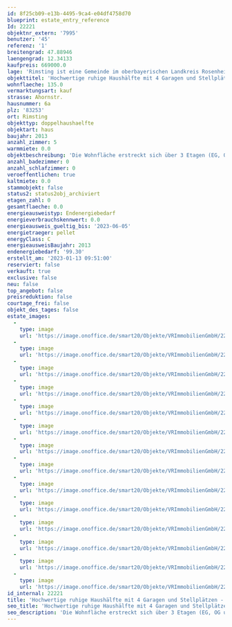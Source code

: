 ```yaml
---
id: 8f25cb09-e13b-4495-9ca4-e04df4758d70
blueprint: estate_entry_reference
Id: 22221
objektnr_extern: '7995'
benutzer: '45'
referenz: '1'
breitengrad: 47.88946
laengengrad: 12.34133
kaufpreis: 669000.0
lage: 'Rimsting ist eine Gemeinde im oberbayerischen Landkreis Rosenheim. Der Luftkurort liegt am Chiemsee zwischen den Kurorten Prien am Chiemsee (3 km) und Bad Endorf (5 km) - je mit Bahnhof. Rimsting hat knapp 4000 Einwohner und verfügt über Schulen, Kindergarten, Sportstätten, Ärzte, Supermarkt, Tankstelle etc. *** In der Umgebung gibt es attraktive Bade- und Golfplätze, Rad- und Wanderwege, Segelvereine und an den Bergen ist man auch in 30 Min. *** Die Städte Rosenheim und Traunstein sind in ca. 20 Minuten erreichbar *** Das Haus liegt in einer ruhigen Wohnsiedlung und bietet von den Balkonen auch Bergblick. Es ist ostseitig an ein 3-Familienhaus angebaut und ist real mit eigenem Grundstück abgeteilt. Der Garten befindet sich süd- und westseitig; zu dieser Seite ist es auch schön frei, weil kein naher Nachbar'
objekttitel: 'Hochwertige ruhige Haushälfte mit 4 Garagen und Stellplätzen - vermietet'
wohnflaeche: 135.0
vermarktungsart: kauf
strasse: Ahornstr.
hausnummer: 6a
plz: '83253'
ort: Rimsting
objekttyp: doppelhaushaelfte
objektart: haus
baujahr: 2013
anzahl_zimmer: 5
warmmiete: 0.0
objektbeschreibung: 'Die Wohnfläche erstreckt sich über 3 Etagen (EG, OG und DG). Keller: Haus ca. 47 m² + Doppelgarage ca. 37 m² *** Garage mit elektr. Sektionaltor, Fenstern sowie Hof- und Gartentür *** 2 zugehörige Tiefgaragenplätze können auch durch den Keller erreicht werden *** Wohn- und Schlafräume mit Eichenparkett; Weißlack-Zimmertüren; zeitlose Bäder; offene Buchenholztreppe *** Wohn-Etagen mit Fußbodenheizung *** Die Wärmeversorgung ist durch eine solarunterstützte Pelletheizung im westlichen 3-Familienhaus gesichert *** Kamin für eine Holzheizung im Wohn-Essbereich *** Dach: Gemütlicher Sicht-Naturholzdachstuhl; außen Tonziegel *** Kunststofffenster 3-fachverglast mit Außenrollläden *** Wasserleitungen in Edelstahl *** Südterrasse aus Steinzeug; Süd- und Ostbalkon gefliest *** Stellplätze, Garagenvorplatz, Hauszugang gepflastert *** KfW 70-Standard nach EnEV 2009 (z.B. gedämmter Keller und massive 36,5er Ziegelaußenwände. Blower-Door-Test wurde gemacht) *** Seit 15.05.2014 nach Verbraucherpreisindex vermietet, außer die unterkellerte Doppelgarage *** Hausgeld für die 2 TG-Plätze und die Heizung 206,- € monatlich (Großteils auf die Mieter umgelegt) *** Seit Erbauung im Familienbesitz *** Größenangaben in den Grundrissen hier nur circa.'
anzahl_badezimmer: 0
anzahl_schlafzimmer: 0
veroeffentlichen: true
kaltmiete: 0.0
stammobjekt: false
status2: status2obj_archiviert
etagen_zahl: 0
gesamtflaeche: 0.0
energieausweistyp: Endenergiebedarf
energieverbrauchskennwert: 0.0
energieausweis_gueltig_bis: '2023-06-05'
energietraeger: pellet
energyClass: C
energieausweisBaujahr: 2013
endenergiebedarf: '99.30'
erstellt_am: '2023-01-13 09:51:00'
reserviert: false
verkauft: true
exclusive: false
neu: false
top_angebot: false
preisreduktion: false
courtage_frei: false
objekt_des_tages: false
estate_images:
  -
    type: image
    url: 'https://image.onoffice.de/smart20/Objekte/VRImmobilienGmbH/22221/e8ea5cbe-43c0-4b5a-beae-c9265e6fc028.jpg'
  -
    type: image
    url: 'https://image.onoffice.de/smart20/Objekte/VRImmobilienGmbH/22221/1b190369-0646-4ad5-a6c0-f1d4aa07ff2e.jpg'
  -
    type: image
    url: 'https://image.onoffice.de/smart20/Objekte/VRImmobilienGmbH/22221/bc7795ac-262f-4c6b-840d-72639d40994a.jpg'
  -
    type: image
    url: 'https://image.onoffice.de/smart20/Objekte/VRImmobilienGmbH/22221/3e524a70-8f68-42b4-91da-4d509022a634.jpg'
  -
    type: image
    url: 'https://image.onoffice.de/smart20/Objekte/VRImmobilienGmbH/22221/fb2f5253-b6f2-4890-b047-def7821053b0.jpg'
  -
    type: image
    url: 'https://image.onoffice.de/smart20/Objekte/VRImmobilienGmbH/22221/77344411-c6ad-4bbe-8196-ef429258220a.jpg'
  -
    type: image
    url: 'https://image.onoffice.de/smart20/Objekte/VRImmobilienGmbH/22221/d885ee68-cc7c-424d-a52f-3bebdffdaac8.jpg'
  -
    type: image
    url: 'https://image.onoffice.de/smart20/Objekte/VRImmobilienGmbH/22221/d8a1c59f-9aef-495f-9145-b5e256655949.jpg'
  -
    type: image
    url: 'https://image.onoffice.de/smart20/Objekte/VRImmobilienGmbH/22221/9af1dae1-4b10-42b0-bce2-5c9549664bc2.jpg'
  -
    type: image
    url: 'https://image.onoffice.de/smart20/Objekte/VRImmobilienGmbH/22221/4d34b3dd-52b5-408b-aee5-c4a8a1041fa8.jpg'
  -
    type: image
    url: 'https://image.onoffice.de/smart20/Objekte/VRImmobilienGmbH/22221/5e84797a-95d4-44ca-9705-69d2b07553c7.jpg'
  -
    type: image
    url: 'https://image.onoffice.de/smart20/Objekte/VRImmobilienGmbH/22221/c48a12ad-287f-4226-90fa-8a18d01347d5.jpg'
  -
    type: image
    url: 'https://image.onoffice.de/smart20/Objekte/VRImmobilienGmbH/22221/eb33700d-eb99-4b80-a195-af3f99243723.jpg'
  -
    type: image
    url: 'https://image.onoffice.de/smart20/Objekte/VRImmobilienGmbH/22221/325ff2bf-ecc5-46e6-bf08-8447553274c1.jpg'
id_internal: 22221
title: 'Hochwertige ruhige Haushälfte mit 4 Garagen und Stellplätzen - vermietet'
seo_title: 'Hochwertige ruhige Haushälfte mit 4 Garagen und Stellplätzen - vermietet'
seo_description: 'Die Wohnfläche erstreckt sich über 3 Etagen (EG, OG und DG). Keller: Haus ca. 47 m² + Doppelgarage ca. 37 m² *** Garage mit elektr. Sektionaltor, Fenstern s'
---
```

